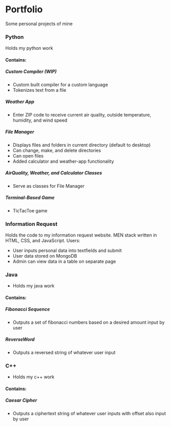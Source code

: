 # Portfolio
Some personal projects of mine


### Python
Holds my python work
#### Contains:
##### Custom Compiler (WIP)
* Custom built compiler for a custom language
* Tokenizes text from a file
##### Weather App
* Enter ZIP code to receive current air quality, outside temperature, humidity, and wind speed
##### File Manager
* Displays files and folders in current directory (default to desktop)
* Can change, make, and delete directories
* Can open files
* Added calculator and weather-app functionality
##### AirQuality, Weather, and Calculator Classes
* Serve as classes for File Manager
##### Terminal-Based Game
* TicTacToe game


### Information Request
Holds the code to my information request website. MEN stack written in HTML, CSS, and JavaScript.
Users:
* User inputs personal data into textfields and submit
* User data stored on MongoDB
* Admin can view data in a table on separate page


### Java
* Holds my java work
#### Contains:
##### Fibonacci Sequence
* Outputs a set of fibonacci numbers based on a desired amount input by user
##### ReverseWord
* Outputs a reversed string of whatever user input

### C++
* Holds my c++ work
#### Contains:
##### Caesar Cipher
* Outputs a ciphertext string of whatever user inputs with offset also input by user